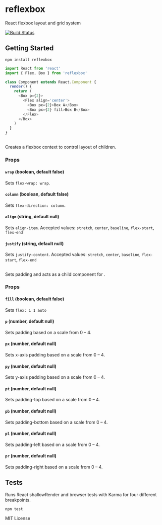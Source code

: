 # reflexbox

React flexbox layout and grid system

[![Build Status](https://travis-ci.org/jxnblk/reflexbox.svg)](https://travis-ci.org/jxnblk/reflexbox)

## Getting Started

```
npm install reflexbox
```

```js
import React from 'react'
import { Flex, Box } from 'reflexbox'

class Component extends React.Component {
  render() {
    return (
      <Box p={2}>
        <Flex align='center'>
          <Box px={2}>Box A</Box>
          <Box px={2} fill>Box B</Box>
        </Flex>
      </Box>
    )
  }
}
```

## <Flex />

Creates a flexbox context to control layout of children.

### Props

#### `wrap` (boolean, default false)
Sets `flex-wrap: wrap`.

#### `column` (boolean, default false)
Sets `flex-direction: column`.

#### `align` (string, default null)
Sets `align-item`. Accepted values: `stretch`, `center`, `baseline`, `flex-start`, `flex-end`

#### `justify` (string, default null)
Sets `justify-content`. Accepted values: `stretch`, `center`, `baseline`, `flex-start`, `flex-end`


## <Box />

Sets padding and acts as a child component for <Flex />.

### Props

#### `fill` (boolean, default false)
Sets `flex: 1 1 auto`

#### `p` (number, default null)
Sets padding based on a scale from 0 – 4.

#### `px` (number, default null)
Sets x-axis padding based on a scale from 0 – 4.

#### `py` (number, default null)
Sets y-axis padding based on a scale from 0 – 4.

#### `pt` (number, default null)
Sets padding-top based on a scale from 0 – 4.

#### `pb` (number, default null)
Sets padding-bottom based on a scale from 0 – 4.

#### `pl` (number, default null)
Sets padding-left based on a scale from 0 – 4.

#### `pr` (number, default null)
Sets padding-right based on a scale from 0 – 4.

## Tests

Runs React shallowRender and browser tests with Karma for four different breakpoints.

```
npm test
```

MIT License
